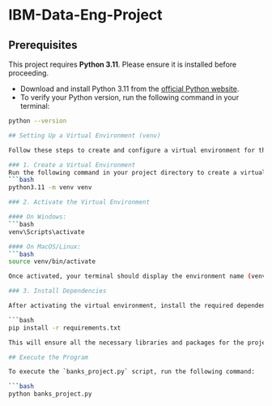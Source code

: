 # IBM-Data-Eng-Project

## Prerequisites

This project requires **Python 3.11**. Please ensure it is installed before proceeding.

- Download and install Python 3.11 from the [official Python website](https://www.python.org/downloads/).
- To verify your Python version, run the following command in your terminal:

```bash
python --version

## Setting Up a Virtual Environment (venv)

Follow these steps to create and configure a virtual environment for the project:

### 1. Create a Virtual Environment
Run the following command in your project directory to create a virtual environment:
```bash
python3.11 -m venv venv

### 2. Activate the Virtual Environment

#### On Windows:
```bash
venv\Scripts\activate

#### On MacOS/Linux:
```bash
source venv/bin/activate

Once activated, your terminal should display the environment name (venv) before the prompt.

### 3. Install Dependencies

After activating the virtual environment, install the required dependencies listed in the `requirements.txt` file by running the following command:

```bash
pip install -r requirements.txt

This will ensure all the necessary libraries and packages for the project are installed.

## Execute the Program

To execute the `banks_project.py` script, run the following command:

```bash
python banks_project.py

